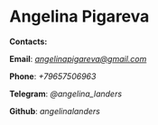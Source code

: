 # Angelina Pigareva #

**Contacts:** 

**Email**: *angelinapigareva@gmail.com* 

**Phone**: *+79657506963* 

**Telegram**: *@angelina_landers* 

**Github**: *angelinalanders* 
